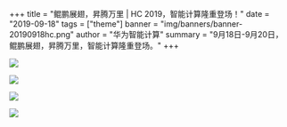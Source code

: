 +++
title = "鲲鹏展翅，昇腾万里 | HC 2019，智能计算隆重登场！"
date = "2019-09-18"
tags = ["theme"]
banner = "img/banners/banner-20190918hc.png"
author = "华为智能计算"
summary = "9月18日-9月20日，鲲鹏展翅，昇腾万里，智能计算隆重登场。"
+++

![](../../img/news/20190918hc/20190918_hc_01.png)

![](../../img/news/20190918hc/20190918_hc_02.png)

![](../../img/news/20190918hc/20190918_hc_03.png)

![](../../img/news/20190918hc/20190918_hc_04.png)
